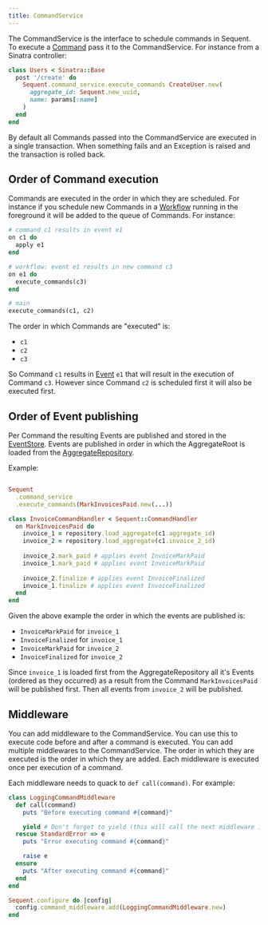 ```yaml
---
title: CommandService
---
```


The CommandService is the interface to schedule commands in Sequent. To execute a [Command](command.html)
pass it to the CommandService. For instance from a Sinatra controller:

```ruby
class Users < Sinatra::Base
  post '/create' do
    Sequent.command_service.execute_commands CreateUser.new(
      aggregate_id: Sequent.new_uuid,
      name: params[:name]
    )
  end
end
```


By default all Commands passed into the CommandService are executed in a single transaction.
When something fails and an Exception is raised and the transaction is rolled back.

## Order of Command execution

Commands are executed in the order in which they are scheduled. For instance
if you schedule new Commands in a [Workflow](workflow.html) running in the foreground
it will be added to the queue of Commands. For instance:

```ruby
# command c1 results in event e1
on c1 do
  apply e1
end

# workflow: event e1 results in new command c3
on e1 do
  execute_commands(c3)
end

# main
execute_commands(c1, c2)
```

The order in which Commands are "executed" is:

- `c1`
- `c2`
- `c3`

So Command `c1` results in [Event](event.html) `e1` that will result in
the execution of Command `c3`. However since Command `c2` is scheduled
first it will also be executed first.

## Order of Event publishing

Per Command the resulting Events are published and stored in the [EventStore](event_store.html). Events are published in order
in which the AggregateRoot is loaded from the [AggregateRepository](aggregate-repository.html).

Example:

```ruby

Sequent
  .command_service
  .execute_commands(MarkInvoicesPaid.new(...))

class InvoiceCommandHandler < Sequent::CommandHandler
  on MarkInvoicesPaid do
    invoice_1 = repository.load_aggregate(c1.aggregate_id)
    invoice_2 = repository.load_aggregate(c1.invoice_2_id)
    
    invoice_2.mark_paid # applies event InvoiceMarkPaid
    invoice_1.mark_paid # applies event InvoiceMarkPaid
    
    invoice_2.finalize # applies event InvoiceFinalized
    invoice_1.finalize # applies event InvoiceFinalized
  end
end
```
 
Given the above example the order in which the events are published is:

- `InvoiceMarkPaid` for `invoice_1`
- `InvoiceFinalized` for `invoice_1`
- `InvoiceMarkPaid` for `invoice_2`
- `InvoiceFinalized` for `invoice_2`

Since `invoice_1` is loaded first from the AggregateRepository all it's
Events (ordered as they occurred) as a result from the Command `MarkInvoicesPaid` will be published first. Then all events from `invoice_2` will be published.

## Middleware

You can add middleware to the CommandService. You can use this to execute code before and after a command is executed.
You can add multiple middlewares to the CommandService. The order in which they are executed is the order in which they are added.
Each middleware is executed once per execution of a command.

Each middleware needs to quack to `def call(command)`. For example:

```ruby
class LoggingCommandMiddleware
  def call(command)
    puts "Before executing command #{command}"

    yield # Don't forget to yield (this will call the next middleware in the chain (or execute the command when last in the chain)) 
  rescue StandardError => e
    puts "Error executing command #{command}"

    raise e
  ensure
    puts "After executing command #{command}"
  end
end

Sequent.configure do |config|
  config.command_middleware.add(LoggingCommandMiddleware.new)
end
```